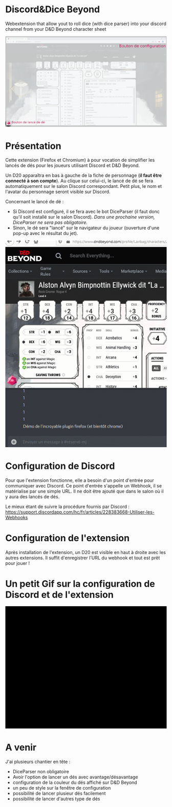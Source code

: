 # Discord&Dice Beyond
Webextension that allow yout to roll dice (with dice parser) into your discord channel from your D&amp;D Beyond character sheet

![](Presentation.png)

# Présentation
Cette extension (Firefox et Chromium) à pour vocation de simplifier les lancés de dés pour les joueurs utilisant Discord et D&D Beyond.

Un D20 apparaîtra en bas à gauche de la fiche de personnage (**il faut être connecté à son compte**). Au clique sur celui-ci, le lancé de dé se fera automatiquement sur le salon Discord correspondant.
Petit plus, le nom et l'avatar du personnage seront visible sur Discord.

Concernant le lancé de dé : 
- Si Discord est configuré, il se fera avec le bot DiceParser (il faut donc qu'il soit installé sur le salon Discord).
*Dans une prochaine version, DiceParser ne sera pas obligatoire.*
- Sinon, le dé sera "lancé" sur le navigateur du joueur (ouverture d'une pop-up avec le résultat du jet).

![](demo-roll-a-dice.gif)

# Configuration de Discord
Pour que l'extension fonctionne, elle a besoin d'un point d'entrée pour communiquer avec Discord.
Ce point d'entrée s'appelle un Webhook, il se matérialise par une simple URL.
Il ne doit être ajouté que dans le salon où il y aura des lancés de dés.

Le mieux étant de suivre la procédure fournis par Discord : https://support.discordapp.com/hc/fr/articles/228383668-Utiliser-les-Webhooks

# Configuration de l'extension
Après installation de l'extension, un D20 est visible en haut à droite avec les autres extensions.
Il suffit d'enregistrer l'URL du webhook et tout est prêt pour jouer !

# Un petit Gif sur la configuration de Discord et de l'extension

![](tuto/tuto.gif)

# A venir
J'ai plusieurs chantier en tête :
- DiceParser non obligatoire
- Avoir l'option de lancer un dés avec avantage/désavantage
- configuration de la couleur du dés affiché sur D&D Beyond
- un peu de style sur la fenêtre de configuration
- possibilité de lancer plusieur dés facilement
- possibilité de lancer d'autres type de dés

